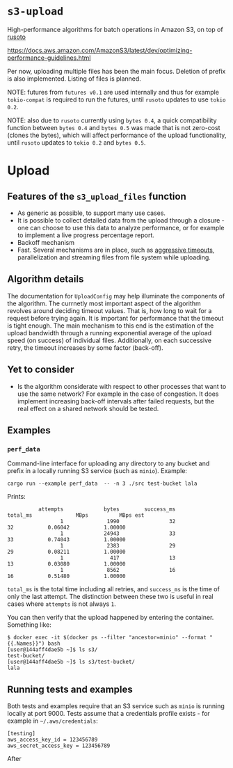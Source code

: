 # `s3-upload`

High-performance algorithms for batch operations in Amazon S3, on top of [rusoto](https://github.com/rusoto/rusoto)

https://docs.aws.amazon.com/AmazonS3/latest/dev/optimizing-performance-guidelines.html

Per now, uploading multiple files has been the main focus.
Deletion of prefix is also implemented.
Listing of files is planned.

NOTE: futures from `futures v0.1` are used internally and thus for example `tokio-compat` is
required to run the futures, until `rusoto` updates to use `tokio 0.2`.

NOTE: also due to `rusoto` currently using `bytes 0.4`, a quick compatibility function between
`bytes 0.4` and `bytes 0.5` was made that is not zero-cost (clones the bytes), which will affect
performance of the upload functionality, until `rusoto` updates to `tokio 0.2` and `bytes 0.5`.

# Upload
## Features of the `s3_upload_files` function
* As generic as possible, to support many use cases.
* It is possible to collect detailed data from the upload through a closure - one can choose to use this data to analyze performance, or for example to implement a live progress percentage report.
* Backoff mechanism
* Fast. Several mechanisms are in place, such as [aggressive timeouts](https://docs.aws.amazon.com/AmazonS3/latest/dev/optimizing-performance-guidelines.html), parallelization and streaming files from file system while uploading.

## Algorithm details
The documentation for `UploadConfig` may help illuminate the components of the algorithm.
The currnetly most important aspect of the algorithm revolves around deciding timeout values. That is, how long to wait for a request before trying again.
It is important for performance that the timeout is tight enough.
The main mechanism to this end is the estimation of the upload bandwidth through a running exponential average of the upload speed (on success) of individual files.
Additionally, on each successive retry, the timeout increases by some factor (back-off).

## Yet to consider
* Is the algorithm considerate with respect to other processes that want to use the same network? For example in the case of congestion. It does implement increasing back-off intervals after failed requests, but the real effect on a shared network should be tested.


## Examples
### `perf_data`
Command-line interface for uploading any directory to any bucket and prefix in a locally running S3 service (such as `minio`).
Example:
```
cargo run --example perf_data  -- -n 3 ./src test-bucket lala
```

Prints:
```
          attempts             bytes        success_ms          total_ms              MBps          MBps est
                 1              1990                32                32           0.06042           1.00000
                 1             24943                33                33           0.74043           1.00000
                 1              2383                29                29           0.08211           1.00000
                 1               417                13                13           0.03080           1.00000
                 1              8562                16                16           0.51480           1.00000
```
`total_ms` is the total time including all retries, and `success_ms` is the time of only the last attempt.
The distinction between these two is useful in real cases where `attempts` is not always `1`.

You can then verify that the upload happened by entering the container. Something like:

```
$ docker exec -it $(docker ps --filter "ancestor=minio" --format "{{.Names}}") bash
[user@144aff4dae5b ~]$ ls s3/
test-bucket/ 
[user@144aff4dae5b ~]$ ls s3/test-bucket/
lala
```

## Running tests and examples
Both tests and examples require that an S3 service such as `minio` is running locally at port 9000.
Tests assume that a credentials profile exists - for example in `~/.aws/credentials`:

```
[testing]
aws_access_key_id = 123456789
aws_secret_access_key = 123456789
```

After 

